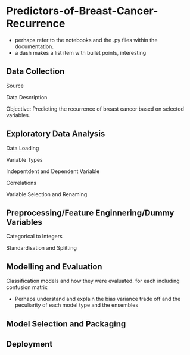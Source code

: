 # Predictors-of-Breast-Cancer-Recurrence

- perhaps refer to the notebooks and the .py files within the documentation.
- a dash makes a list item with bullet points, interesting

## Data Collection

Source

Data Description

Objective: Predicting the recurrence of breast cancer based on selected variables.

## Exploratory Data Analysis

Data Loading

Variable Types

Indepentdent and Dependent Variable

Correlations

Variable Selection and Renaming

## Preprocessing/Feature Enginnering/Dummy Variables

Categorical to Integers

Standardisation and Splitting

## Modelling and Evaluation

Classification models and how they were evaluated. for each
including confusion matrix

- Perhaps understand and explain the bias variance trade off and the peculiarity of each model type and the ensembles

## Model Selection and Packaging

## Deployment
